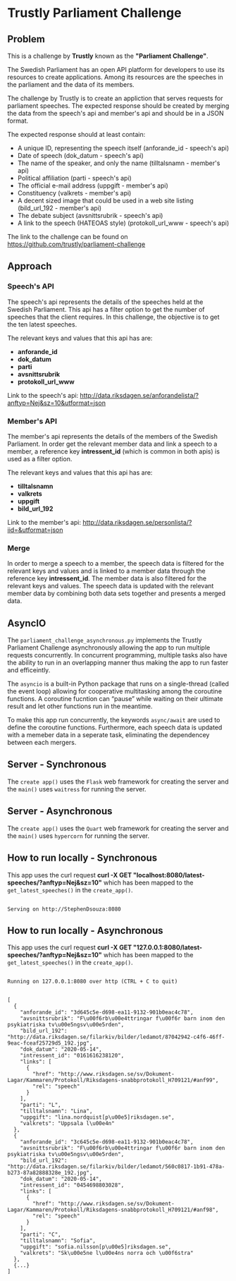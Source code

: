 # Trustly Parliament Challenge

## Problem

This is a challenge by **Trustly** known as the **"Parliament Challenge"**.

The Swedish Parliament has an open API platform for developers to use its resources to create applications. Among its resources are the speeches in the parliament and the data of its members.

The challenge by Trustly is to create an appliction that serves requests for parliament speeches. The expected response should be created by merging the data from the speech's api and member's api and should be in a JSON format.

The expected response should at least contain:

- A unique ID, representing the speech itself (anforande_id - speech's api)
- Date of speech (dok_datum - speech's api)
- The name of the speaker, and only the name (tilltalsnamn - member's api)
- Political affiliation (parti - speech's api)
- The official e-mail address (uppgift - member's api)
- Constituency (valkrets - member's api)
- A decent sized image that could be used in a web site listing (bild_url_192 - member's api)
- The debate subject (avsnittsrubrik - speech's api)
- A link to the speech (HATEOAS style) (protokoll_url_www - speech's api)

The link to the challenge can be found on https://github.com/trustly/parliament-challenge

## Approach

### Speech's API

The speech's api represents the details of the speeches held at the Swedish Parliament. This api has a filter option to get the number of speeches that the client requires. In this challenge, the objective is to get the ten latest speeches. 

The relevant keys and values that this api has are: 

- **anforande_id**
- **dok_datum**
- **parti**
- **avsnittsrubrik**
- **protokoll_url_www**

Link to the speech's api: http://data.riksdagen.se/anforandelista/?anftyp=Nej&sz=10&utformat=json

### Member's API

The member's api represents the details of the members of the Swedish Parliament. In order get the relevant member data and link a speech to a member, a reference key **intressent_id** (which is common in both apis) is used as a filter option. 

The relevant keys and values that this api has are: 

- **tilltalsnamn**
- **valkrets**
- **uppgift**
- **bild_url_192**

Link to the member's api: http://data.riksdagen.se/personlista/?iid=&utformat=json

### Merge

In order to merge a speech to a member, the speech data is filtered for the relevant keys and values and is linked to a member data through the reference key **intressent_id**. The member data is also filtered for the relevant keys and values. The speech data is updated with the relevant member data by combining both data sets together and presents a merged data.

## AsyncIO

The `parliament_challenge_asynchronous.py` implements the Trustly Parliament Challenge asynchronously allowing the app to run multiple requests concurrently. In concurrent programming, multiple tasks also have the ability to run in an overlapping manner thus making the app to run faster and efficeintly.

The `asyncio` is a built-in Python package that runs on a single-thread (called the event loop) allowing for cooperative multitasking among the coroutine functions. A coroutine fucntion can “pause” while waiting on their ultimate result and let other functions run in the meantime.

To make this app run concurrently, the keywords `async/await` are used to define the coroutine functions. Furthermore, each speech data is updated with a memeber data in a seperate task, eliminating the dependencey between each mergers. 

## Server - Synchronous

The `create app()` uses the `Flask` web framework for creating the server and the `main()` uses `waitress` for running the server.

## Server - Asynchronous

The `create app()` uses the `Quart` web framework for creating the server and the `main()` uses `hypercorn` for running the server.

## How to run locally - Synchronous

This app uses the curl request **curl -X GET "localhost:8080/latest-speeches/?anftyp=Nej&sz=10"** which has been mapped to the `get_latest_speeches()` in the `create_app()`.

```

Serving on http://StephenDsouza:8080

```

## How to run locally - Asynchronous

This app uses the curl request **curl -X GET "127.0.0.1:8080/latest-speeches/?anftyp=Nej&sz=10"** which has been mapped to the `get_latest_speeches()` in the `create_app()`.

```

Running on 127.0.0.1:8080 over http (CTRL + C to quit)

```

```

[
  {
    "anforande_id": "3d645c5e-d698-ea11-9132-901b0eac4c78", 
    "avsnittsrubrik": "F\u00f6rb\u00e4ttringar f\u00f6r barn inom den psykiatriska tv\u00e5ngsv\u00e5rden", 
    "bild_url_192": "http://data.riksdagen.se/filarkiv/bilder/ledamot/87042942-c4f6-46ff-9eac-fceaf25729d5_192.jpg", 
    "dok_datum": "2020-05-14", 
    "intressent_id": "0161616238120", 
    "links": [
      {
        "href": "http://www.riksdagen.se/sv/Dokument-Lagar/Kammaren/Protokoll/Riksdagens-snabbprotokoll_H709121/#anf99", 
        "rel": "speech"
      }
    ], 
    "parti": "L", 
    "tilltalsnamn": "Lina", 
    "uppgift": "lina.nordquist[p\u00e5]riksdagen.se", 
    "valkrets": "Uppsala l\u00e4n"
  }, 
  {
    "anforande_id": "3c645c5e-d698-ea11-9132-901b0eac4c78", 
    "avsnittsrubrik": "F\u00f6rb\u00e4ttringar f\u00f6r barn inom den psykiatriska tv\u00e5ngsv\u00e5rden", 
    "bild_url_192": "http://data.riksdagen.se/filarkiv/bilder/ledamot/560c0817-1b91-478a-b273-87a82888328e_192.jpg", 
    "dok_datum": "2020-05-14", 
    "intressent_id": "0454698803028", 
    "links": [
      {
        "href": "http://www.riksdagen.se/sv/Dokument-Lagar/Kammaren/Protokoll/Riksdagens-snabbprotokoll_H709121/#anf98", 
        "rel": "speech"
      }
    ], 
    "parti": "C", 
    "tilltalsnamn": "Sofia", 
    "uppgift": "sofia.nilsson[p\u00e5]riksdagen.se", 
    "valkrets": "Sk\u00e5ne l\u00e4ns norra och \u00f6stra"
  }, 
  {...}
]

```